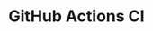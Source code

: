 # GitHub Actions CI




















































































































































